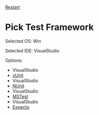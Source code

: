 [Restart](/docs/readme.md)

# Pick Test Framework

Selected OS: Win

Selected IDE: VisualStudio

Options:
 * VisualStudio
 * [xUnit](result_Win_VisualStudio_xUnit.md)
 * VisualStudio
 * [NUnit](result_Win_VisualStudio_NUnit.md)
 * VisualStudio
 * [MSTest](result_Win_VisualStudio_MSTest.md)
 * VisualStudio
 * [Expecto](result_Win_VisualStudio_Expecto.md)
